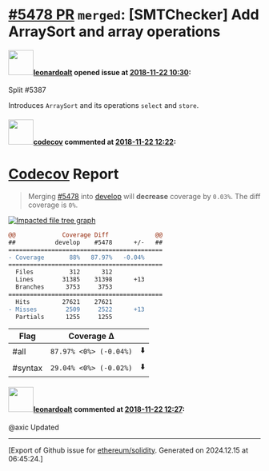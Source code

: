 # [\#5478 PR](https://github.com/ethereum/solidity/pull/5478) `merged`: [SMTChecker] Add ArraySort and array operations

#### <img src="https://avatars.githubusercontent.com/u/504195?u=ce2facd14af9fd474ebff49f0d44891f56f7500f&v=4" width="50">[leonardoalt](https://github.com/leonardoalt) opened issue at [2018-11-22 10:30](https://github.com/ethereum/solidity/pull/5478):

Split #5387 

Introduces `ArraySort` and its operations `select` and `store`.

#### <img src="https://avatars.githubusercontent.com/in/254?v=4" width="50">[codecov](https://github.com/apps/codecov) commented at [2018-11-22 12:22](https://github.com/ethereum/solidity/pull/5478#issuecomment-441014159):

# [Codecov](https://codecov.io/gh/ethereum/solidity/pull/5478?src=pr&el=h1) Report
> Merging [#5478](https://codecov.io/gh/ethereum/solidity/pull/5478?src=pr&el=desc) into [develop](https://codecov.io/gh/ethereum/solidity/commit/60fbc32fdfa4657edd3ebb047b7f65626ac3baba?src=pr&el=desc) will **decrease** coverage by `0.03%`.
> The diff coverage is `0%`.

[![Impacted file tree graph](https://codecov.io/gh/ethereum/solidity/pull/5478/graphs/tree.svg?width=650&token=87PGzVEwU0&height=150&src=pr)](https://codecov.io/gh/ethereum/solidity/pull/5478?src=pr&el=tree)

```diff
@@             Coverage Diff             @@
##           develop    #5478      +/-   ##
===========================================
- Coverage       88%   87.97%   -0.04%     
===========================================
  Files          312      312              
  Lines        31385    31398      +13     
  Branches      3753     3753              
===========================================
  Hits         27621    27621              
- Misses        2509     2522      +13     
  Partials      1255     1255
```

| Flag | Coverage Δ | |
|---|---|---|
| #all | `87.97% <0%> (-0.04%)` | :arrow_down: |
| #syntax | `29.04% <0%> (-0.02%)` | :arrow_down: |

#### <img src="https://avatars.githubusercontent.com/u/504195?u=ce2facd14af9fd474ebff49f0d44891f56f7500f&v=4" width="50">[leonardoalt](https://github.com/leonardoalt) commented at [2018-11-22 12:27](https://github.com/ethereum/solidity/pull/5478#issuecomment-441015454):

@axic Updated


-------------------------------------------------------------------------------



[Export of Github issue for [ethereum/solidity](https://github.com/ethereum/solidity). Generated on 2024.12.15 at 06:45:24.]
